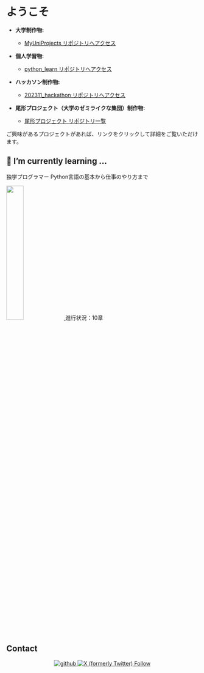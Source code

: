 # ようこそ

- **大学制作物:**
  - [MyUniProjects リポジトリへアクセス](https://github.com/Kou-python/MyUniProjects)

- **個人学習物:**
  - [python_learn リポジトリへアクセス](https://github.com/Kou-python/python_learn)

- **ハッカソン制作物:**
  - [202311_hackathon リポジトリへアクセス](https://github.com/Kou-python/202311_hackathon)

- **尾形プロジェクト（大学のゼミライクな集団）制作物:**
  - [尾形プロジェクト リポジトリ一覧](https://github.com/orgs/ogatapro/repositories)

ご興味があるプロジェクトがあれば、リンクをクリックして詳細をご覧いただけます。


## 🌱 I’m currently learning ...
<p>独学プログラマー Python言語の基本から仕事のやり方まで<p/>
<a href="https://amzn.to/45SQKD8">
<img width="30%" src="https://m.media-amazon.com/images/I/71ZpZY+xd5S.jpg" >
<a/>
進行状況：10章

## Contact
<div align="center">
<a href="https://github.com/Kou-python" target="_blank">
<img src=https://img.shields.io/badge/github-%2324292e.svg?&style=for-the-badge&logo=github&logoColor=white alt=github style="margin-bottom: 5px;" />
</a>
<a href="https://twitter.com/user69675956" target="_blank">
<img alt="X (formerly Twitter) Follow" src="https://img.shields.io/twitter/follow/:user" style="margin-bottom: 5px;" />
</a>  
</div>  
